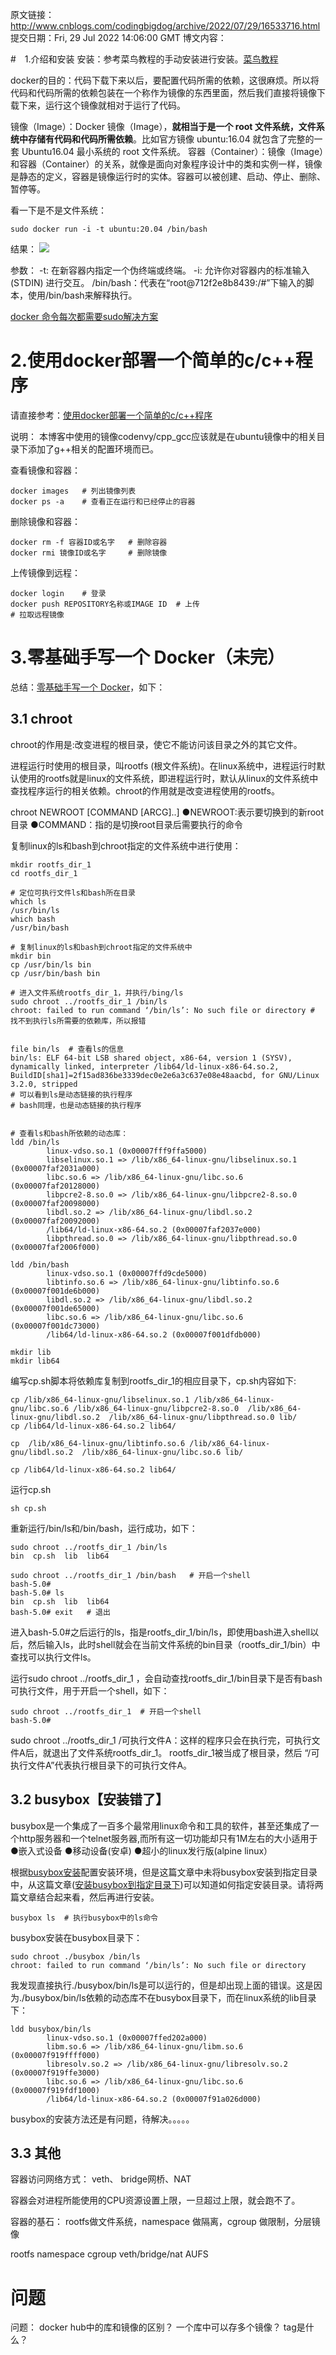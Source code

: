 原文链接：http://www.cnblogs.com/codingbigdog/archive/2022/07/29/16533716.html
提交日期：Fri, 29 Jul 2022 14:06:00 GMT
博文内容：


#　1.介绍和安装
安装：参考菜鸟教程的手动安装进行安装。[菜鸟教程](https://www.runoob.com/docker/docker-tutorial.html)

docker的目的：代码下载下来以后，要配置代码所需的依赖，这很麻烦。所以将代码和代码所需的依赖包装在一个称作为镜像的东西里面，然后我们直接将镜像下载下来，运行这个镜像就相对于运行了代码。

镜像（Image）：Docker 镜像（Image），**就相当于是一个 root 文件系统，文件系统中存储有代码和代码所需依赖**。比如官方镜像 ubuntu:16.04 就包含了完整的一套 Ubuntu16.04 最小系统的 root 文件系统。
容器（Container）：镜像（Image）和容器（Container）的关系，就像是面向对象程序设计中的类和实例一样，镜像是静态的定义，容器是镜像运行时的实体。容器可以被创建、启动、停止、删除、暂停等。

看一下是不是文件系统：
```
sudo docker run -i -t ubuntu:20.04 /bin/bash
```
结果：
![](docker使用_img/1617829-20220730155521338-54179680.png)

参数：
-t: 在新容器内指定一个伪终端或终端。
-i: 允许你对容器内的标准输入 (STDIN) 进行交互。
/bin/bash：代表在“root@712f2e8b8439:/#”下输入的脚本，使用/bin/bash来解释执行。

[docker 命令每次都需要sudo解决方案](https://blog.csdn.net/Saladbobo/article/details/119750929)

# 2.使用docker部署一个简单的c/c++程序
请直接参考：[使用docker部署一个简单的c/c++程序](https://blog.csdn.net/weixin_43142797/article/details/105895167)

说明：
本博客中使用的镜像codenvy/cpp_gcc应该就是在ubuntu镜像中的相关目录下添加了g++相关的配置环境而已。

查看镜像和容器：
```
docker images   # 列出镜像列表
docker ps -a    # 查看正在运行和已经停止的容器
```
删除镜像和容器：
```
docker rm -f 容器ID或名字   # 删除容器
docker rmi 镜像ID或名字     # 删除镜像
```

上传镜像到远程：
```
docker login    # 登录
docker push REPOSITORY名称或IMAGE ID  # 上传
# 拉取远程镜像
```



















# 3.零基础手写一个 Docker（未完）

总结：[零基础手写一个 Docker](https://www.bilibili.com/video/BV1K44y1j7DV)，如下：

## 3.1 chroot
chroot的作用是:改变进程的根目录，使它不能访问该目录之外的其它文件。

进程运行时使用的根目录，叫rootfs (根文件系统)。在linux系统中，进程运行时默认使用的rootfs就是linux的文件系统，即进程运行时，默认从linux的文件系统中查找程序运行的相关依赖。chroot的作用就是改变进程使用的rootfs。


chroot NEWROOT [COMMAND [ARCG]..]
●NEWROOT:表示要切换到的新root目录
●COMMAND：指的是切换root目录后需要执行的命令




复制linux的ls和bash到chroot指定的文件系统中进行使用：
```
mkdir rootfs_dir_1
cd rootfs_dir_1

# 定位可执行文件ls和bash所在目录
which ls    
/usr/bin/ls
which bash
/usr/bin/bash

# 复制linux的ls和bash到chroot指定的文件系统中
mkdir bin
cp /usr/bin/ls bin
cp /usr/bin/bash bin

# 进入文件系统rootfs_dir_1，并执行/bing/ls
sudo chroot ../rootfs_dir_1 /bin/ls
chroot: failed to run command ‘/bin/ls’: No such file or directory # 找不到执行ls所需要的依赖库，所以报错


file bin/ls  # 查看ls的信息
bin/ls: ELF 64-bit LSB shared object, x86-64, version 1 (SYSV), dynamically linked, interpreter /lib64/ld-linux-x86-64.so.2, BuildID[sha1]=2f15ad836be3339dec0e2e6a3c637e08e48aacbd, for GNU/Linux 3.2.0, stripped
# 可以看到ls是动态链接的执行程序
# bash同理，也是动态链接的执行程序


# 查看ls和bash所依赖的动态库：
ldd /bin/ls
        linux-vdso.so.1 (0x00007fff9ffa5000)
        libselinux.so.1 => /lib/x86_64-linux-gnu/libselinux.so.1 (0x00007faf2031a000)
        libc.so.6 => /lib/x86_64-linux-gnu/libc.so.6 (0x00007faf20128000)
        libpcre2-8.so.0 => /lib/x86_64-linux-gnu/libpcre2-8.so.0 (0x00007faf20098000)
        libdl.so.2 => /lib/x86_64-linux-gnu/libdl.so.2 (0x00007faf20092000)
        /lib64/ld-linux-x86-64.so.2 (0x00007faf2037e000)
        libpthread.so.0 => /lib/x86_64-linux-gnu/libpthread.so.0 (0x00007faf2006f000)

ldd /bin/bash
        linux-vdso.so.1 (0x00007ffd9cde5000)
        libtinfo.so.6 => /lib/x86_64-linux-gnu/libtinfo.so.6 (0x00007f001de6b000)
        libdl.so.2 => /lib/x86_64-linux-gnu/libdl.so.2 (0x00007f001de65000)
        libc.so.6 => /lib/x86_64-linux-gnu/libc.so.6 (0x00007f001dc73000)
        /lib64/ld-linux-x86-64.so.2 (0x00007f001dfdb000)

mkdir lib
mkdir lib64
```
编写cp.sh脚本将依赖库复制到rootfs_dir_1的相应目录下，cp.sh内容如下:
```
cp /lib/x86_64-linux-gnu/libselinux.so.1 /lib/x86_64-linux-gnu/libc.so.6 /lib/x86_64-linux-gnu/libpcre2-8.so.0  /lib/x86_64-linux-gnu/libdl.so.2  /lib/x86_64-linux-gnu/libpthread.so.0 lib/
cp /lib64/ld-linux-x86-64.so.2 lib64/

cp  /lib/x86_64-linux-gnu/libtinfo.so.6 /lib/x86_64-linux-gnu/libdl.so.2  /lib/x86_64-linux-gnu/libc.so.6 lib/

cp /lib64/ld-linux-x86-64.so.2 lib64/
```
运行cp.sh
```
sh cp.sh
```
重新运行/bin/ls和/bin/bash，运行成功，如下：
```
sudo chroot ../rootfs_dir_1 /bin/ls
bin  cp.sh  lib  lib64

sudo chroot ../rootfs_dir_1 /bin/bash   # 开启一个shell
bash-5.0# 
bash-5.0# ls
bin  cp.sh  lib  lib64
bash-5.0# exit   # 退出
```
进入bash-5.0#之后运行的ls，指是rootfs_dir_1/bin/ls，即使用bash进入shell以后，然后输入ls，此时shell就会在当前文件系统的bin目录（rootfs_dir_1/bin）中查找可以执行文件ls。

运行sudo chroot ../rootfs_dir_1 ，会自动查找rootfs_dir_1/bin目录下是否有bash可执行文件，用于开启一个shell，如下：
```
sudo chroot ../rootfs_dir_1  # 开启一个shell
bash-5.0# 
```

sudo chroot ../rootfs_dir_1 /可执行文件A：这样的程序只会在执行完，可执行文件A后，就退出了文件系统rootfs_dir_1。
rootfs_dir_1被当成了根目录，然后 “/可执行文件A”代表执行根目录下的可执行文件A。

## 3.2 busybox【安装错了】
busybox是一个集成了一百多个最常用linux命令和工具的软件，甚至还集成了一个http服务器和一个telnet服务器,而所有这一切功能却只有1M左右的大小适用于
●嵌入式设备
●移动设备(安卓)
●超小的linux发行版(alpine linux）

根据[busybox安装](https://blog.csdn.net/m0_48958478/article/details/121628631)配置安装环境，但是这篇文章中未将busybox安装到指定目录中，从这篇文章([安装busybox到指定目录下](https://blog.csdn.net/lly374685868/article/details/80611741))可以知道如何指定安装目录。请将两篇文章结合起来看，然后再进行安装。

```
busybox ls  # 执行busybox中的ls命令
```

busybox安装在busybox目录下：
```
sudo chroot ./busybox /bin/ls
chroot: failed to run command ‘/bin/ls’: No such file or directory
```
我发现直接执行./busybox/bin/ls是可以运行的，但是却出现上面的错误。这是因为./busybox/bin/ls依赖的动态库不在busybox目录下，而在linux系统的lib目录下：
```
ldd busybox/bin/ls
        linux-vdso.so.1 (0x00007ffed202a000)
        libm.so.6 => /lib/x86_64-linux-gnu/libm.so.6 (0x00007f919ffff000)
        libresolv.so.2 => /lib/x86_64-linux-gnu/libresolv.so.2 (0x00007f919ffe3000)
        libc.so.6 => /lib/x86_64-linux-gnu/libc.so.6 (0x00007f919fdf1000)
        /lib64/ld-linux-x86-64.so.2 (0x00007f91a026d000)
```

busybox的安装方法还是有问题，待解决。。。。。












## 3.3 其他
容器访问网络方式：
veth、 bridge网桥、NAT

容器会对进程所能使用的CPU资源设置上限，一旦超过上限，就会跑不了。


容器的基石：
rootfs做文件系统，namespace 做隔离，cgroup 做限制，分层镜像

rootfs
namespace
cgroup
veth/bridge/nat
AUFS

# 问题
问题：
docker hub中的库和镜像的区别？
一个库中可以存多个镜像？
tag是什么？
